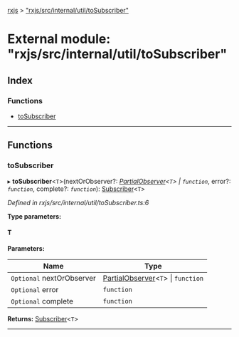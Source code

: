 [rxjs](../README.md) > ["rxjs/src/internal/util/toSubscriber"](../modules/_rxjs_src_internal_util_tosubscriber_.md)

# External module: "rxjs/src/internal/util/toSubscriber"

## Index

### Functions

* [toSubscriber](_rxjs_src_internal_util_tosubscriber_.md#tosubscriber)

---

## Functions

<a id="tosubscriber"></a>

###  toSubscriber

▸ **toSubscriber**<`T`>(nextOrObserver?: *[PartialObserver](_rxjs_src_internal_types_.md#partialobserver)<`T`> \| `function`*, error?: *`function`*, complete?: *`function`*): [Subscriber](../classes/_rxjs_src_internal_subscriber_.subscriber.md)<`T`>

*Defined in rxjs/src/internal/util/toSubscriber.ts:6*

**Type parameters:**

#### T 
**Parameters:**

| Name | Type |
| ------ | ------ |
| `Optional` nextOrObserver | [PartialObserver](_rxjs_src_internal_types_.md#partialobserver)<`T`> \| `function` |
| `Optional` error | `function` |
| `Optional` complete | `function` |

**Returns:** [Subscriber](../classes/_rxjs_src_internal_subscriber_.subscriber.md)<`T`>

___

